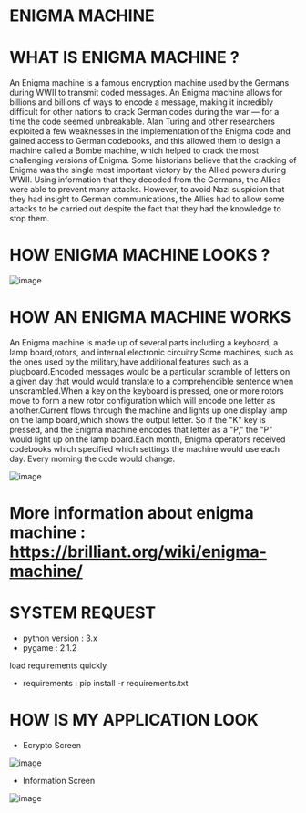 # ENIGMA MACHINE 

# WHAT IS ENIGMA MACHINE ? 

An Enigma machine is a famous encryption machine used by the Germans during WWII to transmit coded messages. An Enigma machine allows for billions and billions of ways to encode a message, making it incredibly difficult for other nations to crack German codes during the war — for a time the code seemed unbreakable. Alan Turing and other researchers exploited a few weaknesses in the implementation of the Enigma code and gained access to German codebooks, and this allowed them to design a machine called a Bombe machine, which helped to crack the most challenging versions of Enigma. Some historians believe that the cracking of Enigma was the single most important victory by the Allied powers during WWII. Using information that they decoded from the Germans, the Allies were able to prevent many attacks. However, to avoid Nazi suspicion that they had insight to German communications, the Allies had to allow some attacks to be carried out despite the fact that they had the knowledge to stop them.

# HOW ENIGMA MACHINE LOOKS ? 

![image](https://user-images.githubusercontent.com/66384957/168699186-a18d7321-fa97-456f-90ee-b6e8e333da0a.png)

# HOW AN ENIGMA MACHINE WORKS

  An Enigma machine is made up of several parts including a keyboard, a lamp board,rotors, and internal electronic circuitry.Some machines, such as the ones used by the military,have additional features such as a plugboard.Encoded messages would be a particular scramble of letters on a given day that would would translate to a comprehendible sentence when unscrambled.When a key on the keyboard is pressed, one or more rotors move to form a new rotor configuration which will encode one letter as another.Current flows through the machine and lights up one display lamp on the lamp board,which shows the output letter. So if the "K" key is pressed, and the Enigma machine encodes that letter as a "P," the "P" would light up on the lamp board.Each month, Enigma operators received codebooks which specified which settings the machine would use each day. Every morning the code would change.
  
![image](https://user-images.githubusercontent.com/66384957/168700215-7d543e60-82aa-4dd9-a14a-39e8c100d839.png)

# More information about enigma machine : https://brilliant.org/wiki/enigma-machine/

# SYSTEM REQUEST

- python version : 3.x
- pygame : 2.1.2
 
 load requirements quickly
- requirements : pip install -r requirements.txt

# HOW IS MY APPLICATION LOOK

- Ecrypto Screen 

![image](https://user-images.githubusercontent.com/66384957/168700552-f315c039-44ea-43e9-b421-d80711e2d323.png)

- Information Screen

![image](https://user-images.githubusercontent.com/66384957/168700626-8b6bab77-5beb-4cbe-9d4e-5b95276616ef.png)
